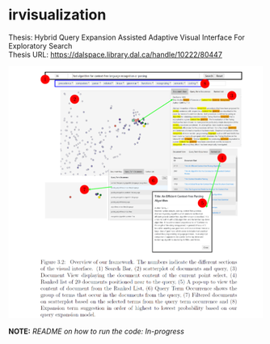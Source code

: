 # irvisualization

Thesis: Hybrid Query Expansion Assisted Adaptive Visual Interface For Exploratory Search<br/>
Thesis URL: https://dalspace.library.dal.ca/handle/10222/80447

![Alt text](https://github.com/manav-12/irvisualization/blob/main/viz_system.PNG?raw=true "Adaptive Visual Interface")


**NOTE:** _README on how to run the code: In-progress_


